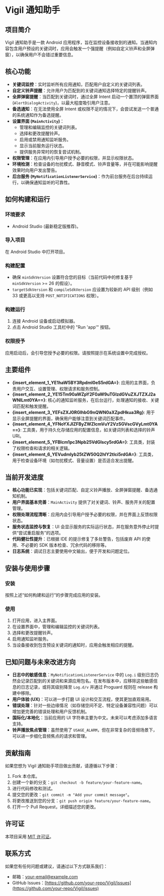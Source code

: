 # Vigil 通知助手

## 项目简介
Vigil 通知助手是一款 Android 应用程序，旨在监控设备接收到的通知。当通知内容包含用户预设的关键词时，应用会触发一个强提醒（例如自定义铃声和全屏弹窗），以确保用户不会错过重要信息。

## 核心功能
- **关键词监控**：实时监听所有应用通知，匹配用户自定义的关键词列表。
- **自定义铃声提醒**：允许用户为匹配到的关键词通知选择特定的提醒铃声。
- **全屏弹窗提醒**：当匹配到关键词时，通过全屏 Intent 启动一个置顶的弹窗界面 (`AlertDialogActivity`)，以最大程度吸引用户注意。
- **备选通知**：在无法使用全屏 Intent 或权限不足的情况下，会尝试发送一个普通的系统通知作为备选提醒。
- **设置界面 (`MainActivity`)**：
    - 管理和编辑监控的关键词列表。
    - 选择和更改提醒铃声。
    - 启用或禁用通知监听服务。
    - 显示当前服务运行状态。
    - 提供服务异常时的恢复尝试机制。
- **权限管理**：在应用内引导用户授予必要的权限，并显示权限状态。
- **环境检测**：检查设备的勿扰模式、静音模式、铃声音量等，并在可能影响提醒效果时向用户发出警告。
- **后台服务 (`MyNotificationListenerService`)**：作为前台服务在后台持续运行，以确保通知监听的可靠性。

## 如何构建和运行
### 环境要求
- Android Studio (最新稳定版推荐)。

### 导入项目
在 Android Studio 中打开项目。

### 构建配置
- 确保 `minSdkVersion` 设置符合您的目标（当前代码中的修复基于 `minSdkVersion` >= 26 的假设）。
- `targetSdkVersion` 和 `compileSdkVersion` 应设置为较新的 API 级别（例如 33 或更高以支持 `POST_NOTIFICATIONS` 权限）。

### 构建运行
1. 连接 Android 设备或启动模拟器。
2. 点击 Android Studio 工具栏中的 "Run 'app'" 按钮。

### 权限授予
应用启动后，会引导您授予必要的权限。请按照提示在系统设置中完成授权。

## 主要组件
- **{insert\_element\_1\_YE1haW5BY3Rpdml0eS5rdGA=}**: 应用的主界面，负责用户交互、设置管理、权限请求和服务控制。
- **{insert\_element\_2\_YE15Tm90aWZpY2F0aW9uTGlzdGVuZXJTZXJ2aWNlLmt0YA==}**: 核心的通知监听服务，在后台运行，处理通知的接收、关键词匹配和触发提醒。
- **{insert\_element\_3\_YEFsZXJ0RGlhbG9nQWN0aXZpdHkua3Rg}**: 用于显示全屏提醒的界面，确保用户能够注意到关键词匹配事件。
- **{insert\_element\_4\_YFNoYXJlZFByZWZlcmVuY2VzSGVscGVyLmt0YA==}**: 工具类，用于持久化存储应用的配置信息，如关键词列表和选择的铃声 URI。
- **{insert\_element\_5\_YFBlcm1pc3Npb25VdGlscy5rdGA=}**: 工具类，封装了权限检查和请求的相关逻辑。
- **{insert\_element\_6\_YEVudmlyb25tZW50Q2hlY2tlci5rdGA=}**: 工具类，用于检查设备环境（如勿扰模式、音量设置）是否适合发出提醒。

## 当前开发进度
- **核心功能已实现**：包括关键词匹配、自定义铃声播放、全屏弹窗提醒、备选通知机制。
- **用户界面基本完善**：`MainActivity` 提供了对关键词、铃声、服务开关的配置管理。
- **权限处理流程清晰**：应用内会引导用户授予必要的权限，并在界面上反馈权限状态。
- **服务状态监控与恢复**：UI 会显示服务的实际运行状态，并在服务意外停止时提供“尝试重启服务”的选项。
- **代码健壮性提升**：已根据 IDE 的提示修复了多处警告，包括废弃 API 的使用、不必要的 SDK 版本检查、冗余代码的移除等。
- **日志系统**：调试日志主要使用中文输出，便于开发和问题定位。

## 安装与使用步骤
### 安装
按照上述“如何构建和运行”的步骤完成应用的安装。

### 使用
1. 打开应用，进入主界面。
2. 在设置界面中，管理和编辑监控的关键词列表。
3. 选择和更改提醒铃声。
4. 启用通知监听服务。
5. 当设备接收到包含预设关键词的通知时，应用会触发相应的提醒。

## 已知问题与未来改进方向
- **日志中的敏感信息**：`MyNotificationListenerService` 中的 `Log.i` 级别日志仍然会记录匹配到的关键词和来源应用包名。在发布版本中，应移除这些敏感信息的日志记录，或将其级别降至 `Log.d/v` 并通过 Proguard 规则在 release 构建中移除。
- **用户体验 (UX)**：可以进一步打磨 UI 设计和交互流程，使其更加直观易用。
- **错误处理**：针对一些边缘情况（如存储空间不足、特定设备兼容性问题）可以增加更完善的错误处理和用户反馈机制。
- **国际化/本地化**：当前应用的 UI 字符串主要为中文。未来可以考虑添加多语言支持。
- **铃声播放焦点管理**：虽然使用了 `USAGE_ALARM`，但在非常复杂的音频场景下，可以进一步细化音频焦点的请求和管理。

## 贡献指南
如果您想为 Vigil 通知助手项目做出贡献，请遵循以下步骤：
1. Fork 本仓库。
2. 创建一个新的分支：`git checkout -b feature/your-feature-name`。
3. 进行代码修改和测试。
4. 提交您的更改：`git commit -m "Add your commit message"`。
5. 将更改推送到您的分支：`git push origin feature/your-feature-name`。
6. 打开一个 Pull Request，详细描述您的更改。

## 许可证
本项目采用 [MIT 许可证](LICENSE)。

## 联系方式
如果您有任何问题或建议，请通过以下方式联系我们：
- 邮箱：[your-email@example.com](mailto:your-email@example.com)
- GitHub Issues：[https://github.com/your-repo/Vigil/issues](https://github.com/your-repo/Vigil/issues)
